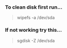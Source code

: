 ### To clean disk first run...

> wipefs -a /dev/sda

### If not working try this...

> sgdisk -Z /dev/sda

